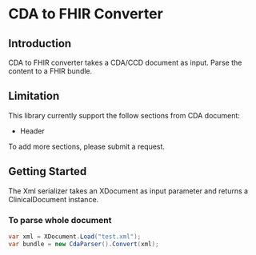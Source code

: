 # CDA to FHIR Converter

## Introduction ##
CDA to FHIR converter takes a CDA/CCD document as input. Parse the content to a FHIR bundle.

## Limitation ##
This library currently support the follow sections from CDA document:
* Header

To add more sections, please submit a request.

## Getting Started ##
The Xml serializer takes an XDocument as input parameter and returns a ClinicalDocument instance. 

### To parse whole document ###
```csharp
var xml = XDocument.Load("test.xml");
var bundle = new CdaParser().Convert(xml);
```


      